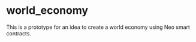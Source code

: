 # world_economy
This is a prototype for an idea to create a world economy using Neo smart contracts.
